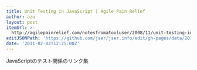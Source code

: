 ```yaml
---
title: Unit Testing in JavaScript | Agile Pain Relief
author: azu
layout: post
itemUrl: >-
  http://agilepainrelief.com/notesfromatooluser/2008/11/unit-testing-in-javascript.html
editJSONPath: 'https://github.com/jser/jser.info/edit/gh-pages/data/2011/02/index.json'
date: '2011-02-02T12:25:00Z'
---
```

JavaScriptのテスト関係のリンク集
